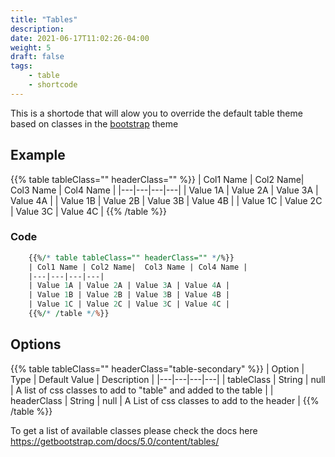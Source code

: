 ```yaml
---
title: "Tables"
description:
date: 2021-06-17T11:02:26-04:00
weight: 5
draft: false
tags: 
    - table 
    - shortcode 
---
```


This is a shortode that will alow you to override the default table theme based on classes in the [bootstrap](https://getbootstrap.com/docs/5.0/content/tables/) theme

## Example

{{% table tableClass="" headerClass="" %}}
| Col1 Name | Col2 Name|  Col3 Name | Col4 Name |
|---|---|---|---|
| Value 1A | Value 2A | Value 3A | Value 4A |
| Value 1B | Value 2B | Value 3B | Value 4B |
| Value 1C | Value 2C | Value 3C | Value 4C |
{{% /table %}}

### Code

```perl
    {{%/* table tableClass="" headerClass="" */%}}
    | Col1 Name | Col2 Name|  Col3 Name | Col4 Name |
    |---|---|---|---|
    | Value 1A | Value 2A | Value 3A | Value 4A |
    | Value 1B | Value 2B | Value 3B | Value 4B |
    | Value 1C | Value 2C | Value 3C | Value 4C |
    {{%/* /table */%}}
```

## Options

{{% table tableClass="" headerClass="table-secondary" %}}
| Option | Type |  Default Value | Description |
|---|---|---|---|
| tableClass  | String | null | A list of css classes to add to "table" and added to the table |
| headerClass | String | null | A List of css classes to add to the header   |
{{% /table %}}

To get a list of available classes please check the docs here https://getbootstrap.com/docs/5.0/content/tables/